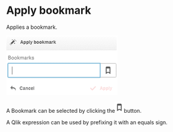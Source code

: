 # Apply bookmark

Applies a bookmark.

![](../.gitbook/assets/image%20%2837%29.png)

A Bookmark can be selected by clicking the![](../.gitbook/assets/image%20%2844%29.png)button.

A Qlik expression can be used by prefixing it with an equals sign.

